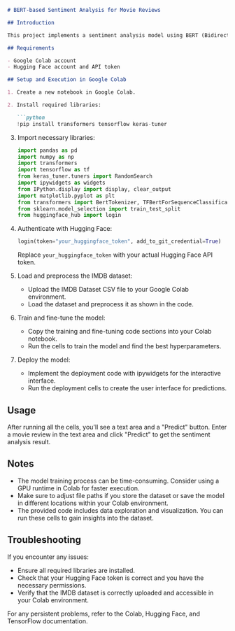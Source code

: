 

```markdown
# BERT-based Sentiment Analysis for Movie Reviews

## Introduction

This project implements a sentiment analysis model using BERT (Bidirectional Encoder Representations from Transformers) to classify movie reviews as positive or negative. The model is trained on the IMDB movie reviews dataset and deployed with an interactive interface for real-time predictions.

## Requirements

- Google Colab account
- Hugging Face account and API token

## Setup and Execution in Google Colab

1. Create a new notebook in Google Colab.

2. Install required libraries:

   ```python
   !pip install transformers tensorflow keras-tuner
   ```

3. Import necessary libraries:

   ```python
   import pandas as pd
   import numpy as np
   import transformers
   import tensorflow as tf
   from keras_tuner.tuners import RandomSearch
   import ipywidgets as widgets
   from IPython.display import display, clear_output
   import matplotlib.pyplot as plt
   from transformers import BertTokenizer, TFBertForSequenceClassification
   from sklearn.model_selection import train_test_split
   from huggingface_hub import login
   ```

4. Authenticate with Hugging Face:

   ```python
   login(token="your_huggingface_token", add_to_git_credential=True)
   ```

   Replace `your_huggingface_token` with your actual Hugging Face API token.

5. Load and preprocess the IMDB dataset:

   - Upload the IMDB Dataset CSV file to your Google Colab environment.
   - Load the dataset and preprocess it as shown in the code.

6. Train and fine-tune the model:

   - Copy the training and fine-tuning code sections into your Colab notebook.
   - Run the cells to train the model and find the best hyperparameters.

7. Deploy the model:

   - Implement the deployment code with ipywidgets for the interactive interface.
   - Run the deployment cells to create the user interface for predictions.

## Usage

After running all the cells, you'll see a text area and a "Predict" button. Enter a movie review in the text area and click "Predict" to get the sentiment analysis result.

## Notes

- The model training process can be time-consuming. Consider using a GPU runtime in Colab for faster execution.
- Make sure to adjust file paths if you store the dataset or save the model in different locations within your Colab environment.
- The provided code includes data exploration and visualization. You can run these cells to gain insights into the dataset.

## Troubleshooting

If you encounter any issues:
- Ensure all required libraries are installed.
- Check that your Hugging Face token is correct and you have the necessary permissions.
- Verify that the IMDB dataset is correctly uploaded and accessible in your Colab environment.

For any persistent problems, refer to the Colab, Hugging Face, and TensorFlow documentation.
```




